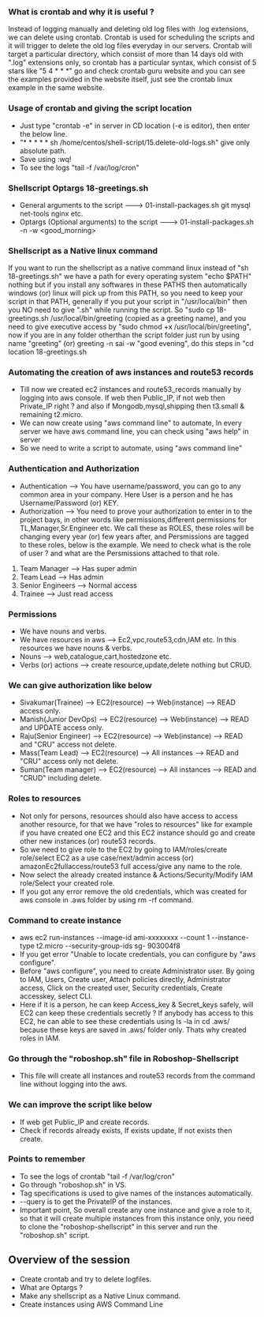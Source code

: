 ### What is crontab and why it is useful ?
Instead of logging manually and deleting old log files with .log extensions, we can delete using crontab.
Crontab is used for scheduling the scripts and it will trigger to delete the old log files everyday in our servers. Crontab will target a particular directory, which consist of more than 14 days old with ".log" extensions only, so crontab has a particular syntax, which consist of 5 stars like "5 4 * * *" go and check crontab guru website and you can see the examples provided in the website itself, just see the crontab linux example in the same website.

### Usage of crontab and giving the script location
- Just type "crontab -e" in server in CD location (-e is editor), then enter the below line.
- "* * * * * sh /home/centos/shell-script/15.delete-old-logs.sh" give only absolute path.
- Save using :wq!
- To see the logs "tail -f /var/log/cron"

### Shellscript Optargs 18-greetings.sh
- General arguments to the script ---> 01-install-packages.sh git mysql net-tools nginx etc.
- Optargs (Optional arguments) to the script ---> 01-install-packages.sh -n <saikiran> -w <good_morning>

### Shellscript as a Native linux command
If you want to run the shellscript as a native command linux instead of "sh 18-greetings.sh" we have a path for every operating system "echo $PATH" nothing but if you install any softwares in these PATHS then automatically windows (or) linux will pick up from this PATH, so you need to keep your script in that PATH, generally if you put your script in "/usr/local/bin" then you NO need to give ".sh" while running the script. So "sudo cp 18-greetings.sh /usr/local/bin/greeting (copied as a greeting name), and you need to give executive access by "sudo chmod +x /usr/local/bin/greeting", now if you are in any folder otherthan the script folder just run by using name "greeting" (or) greeting -n sai -w "good evening", do this steps in "cd location 18-greetings.sh

### Automating the creation of aws instances and route53 records
- Till now we created ec2 instances and route53_records manually by logging into aws console. If web then
  Public_IP, if not web then Private_IP right ? and also if Mongodb,mysql,shipping then t3.small & remaining
  t2.micro.
- We can now create using "aws command line" to automate, In every server we have aws command line, you can
  check using "aws help" in server
- So we need to write a script to automate, using "aws command line"

### Authentication and Authorization
- Authentication --> You have username/password, you can go to any common area in your company. Here User is a
  person and he has Username/Password (or) KEY.
- Authorization --> You need to prove your authorization to enter in to the project bays, in other words like
  permissions,different permissions for TL,Manager,Sr.Engineer etc. We call these as ROLES, these roles will be
  changing every year (or) few years after, and Persmissions are tagged to these roles, below is the example.
  We need to check what is the role of user ? and what are the Persmissions attached to that role.
1. Team Manager --> Has super admin
2. Team Lead --> Has admin
3. Senior Engineers --> Normal access
4. Trainee --> Just read access 

### Permissions
- We have nouns and verbs.
- We have resources in aws --> Ec2,vpc,route53,cdn,IAM etc. In this resources we have nouns & verbs.
- Nouns --> web,catalogue,cart,hostedzone etc.
- Verbs (or) actions --> create resource,update,delete nothing but CRUD.

### We can give authorization like below
- Sivakumar(Trainee) --> EC2(resource) --> Web(instance) --> READ access only.
- Manish(Junior DevOps) --> EC2(resource) --> Web(instance) --> READ and UPDATE access only.
- Raju(Senior Engineer) --> EC2(resource) --> Web(instance) --> READ and "CRU" access not delete.
- Mass(Team Lead) --> EC2(resource) --> All instances --> READ and "CRU" access only not delete.
- Suman(Team manager) --> EC2(resource) --> All instances --> READ and "CRUD" including delete.

### Roles to resources
- Not only for persons, resources should also have access to access another resource, for that we have "roles
  to resources" like for example if you have created one EC2 and this EC2 instance should go and create other
  new instances (or) route53 records.
- So we need to give role to the EC2 by going to IAM/roles/create role/select EC2 as a use case/next/admin
  access (or) amazonEc2fullaccess/route53 full access/give any name to the role.
- Now select the already created instance & Actions/Security/Modify IAM role/Select your created role.
- If you got any error remove the old credentials, which was created for aws console in .aws folder by using
  rm -rf command.

### Command to create instance 
- aws ec2 run-instances --image-id ami-xxxxxxxx --count 1 --instance-type t2.micro --security-group-ids sg-
  903004f8
- If you get error "Unable to locate credentials, you can configure by "aws configure".
- Before "aws configure", you need to create Administrator user. By going to IAM, Users, Create user, Attach
  policies directly, Administrator access, Click on the created user, Security credentials, Create accesskey,
  select CLI.
- Here if it is a person, he can keep Access_key & Secret_keys safely, will EC2 can keep these credentials
  secretly ? If anybody has access to this EC2, he can able to see these credentials using ls -la in cd .aws/
  because these keys are saved in .aws/ folder only. Thats why created roles in IAM.

### Go through the "roboshop.sh" file in Roboshop-Shellscript
- This file will create all instances and route53 records from the command line without logging into the aws.

### We can improve the script like below
- If web get Public_IP and create records.
- Check if records already exists, If exists update, If not exists then create.

### Points to remember
- To see the logs of crontab "tail -f /var/log/cron" 
- Go through "roboshop.sh" in VS.
- Tag specifications is used to give names of the instances automatically.
- --query is to get the PrivateIP of the instances.
- Important point, So overall create any one instance and give a role to it, so that it will create multiple
  instances from this instance only, you need to clone the "roboshop-shellscript" in this server and run the
  "roboshop.sh" script.

## Overview of the session
- Create crontab and try to delete logfiles.
- What are Optargs ?
- Make any shellscript as a Native Linux command.
- Create instances using AWS Command Line

